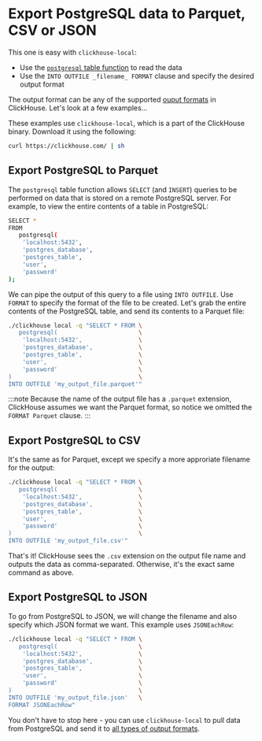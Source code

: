 # Export PostgreSQL data to Parquet, CSV or JSON

This one is easy with `clickhouse-local`:

- Use the [`postgresql` table function](https://clickhouse.com/docs/en/sql-reference/table-functions/postgresql) to read the data
- Use the `INTO OUTFILE _filename_ FORMAT` clause and specify the desired output format

The output format can be any of the supported [ouput formats](https://clickhouse.com/docs/en/interfaces/formats) in ClickHouse. Let's look at a few examples...

These examples use `clickhouse-local`, which is a part of the ClickHouse binary. Download it using the following:

```bash
curl https://clickhouse.com/ | sh
```

## Export PostgreSQL to Parquet

The `postgresql` table function allows `SELECT` (and `INSERT`) queries to be performed on data that is stored on a remote PostgreSQL server. For example, to view the entire contents of a table in PostgreSQL:

```bash
SELECT *
FROM
   postgresql(
    'localhost:5432',
    'postgres_database',
    'postgres_table',
    'user',
    'password'
);
```

We can pipe the output of this query to a file using `INTO OUTFILE`. Use `FORMAT` to specify the format of the file to be created. Let's grab the entire contents of the PostgreSQL table, and send its contents to a Parquet file:

```bash
./clickhouse local -q "SELECT * FROM \
   postgresql(                       \
    'localhost:5432',                \
    'postgres_database',             \
    'postgres_table',                \
    'user',                          \
    'password'                       \
)                                    \
INTO OUTFILE 'my_output_file.parquet'"
```

:::note
Because the name of the output file has a `.parquet` extension, ClickHouse assumes we want the Parquet format, so notice we omitted the `FORMAT Parquet` clause.
:::

## Export PostgreSQL to CSV

It's the same as for Parquet, except we specify a more approriate filename for the output:

```bash
./clickhouse local -q "SELECT * FROM \
   postgresql(                       \
    'localhost:5432',                \
    'postgres_database',             \
    'postgres_table',                \
    'user',                          \
    'password'                       \
)                                    \
INTO OUTFILE 'my_output_file.csv'"
```

That's it! ClickHouse sees the `.csv` extension on the output file name and outputs the data as comma-separated. Otherwise, it's the exact same command as above.

## Export PostgreSQL to JSON

To go from PostgreSQL to JSON, we will change the filename and also specify which JSON format we want. This example uses `JSONEachRow`:

```bash
./clickhouse local -q "SELECT * FROM \
   postgresql(                       \
    'localhost:5432',                \
    'postgres_database',             \
    'postgres_table',                \
    'user',                          \
    'password'                       \
)                                    \
INTO OUTFILE 'my_output_file.json'   \
FORMAT JSONEachRow"
```

You don't have to stop here - you can use `clickhouse-local` to pull data from PostgreSQL and send it to [all types of output formats](https://clickhouse.com/docs/en/sql-reference/formats/).